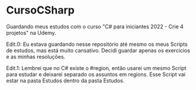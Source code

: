 # CursoCSharp
 Guardando meus estudos com o curso "C# para iniciantes 2022 - Crie 4 projetos" na Udemy.

Edit.0: Eu estava guardando nesse repositório até mesmo os meus Scripts de estudos, mas está muito cansativo. Decidi guardar apenas os exercicios e as minhas resoluções.

Edit.1: Lembrei que no C# existe o #region, então usarei um mesmo Script para estudar e deixarei separado os assuntos em regions. Esse Script vai estar na pasta Estudos dentro da pasta Estudos.
